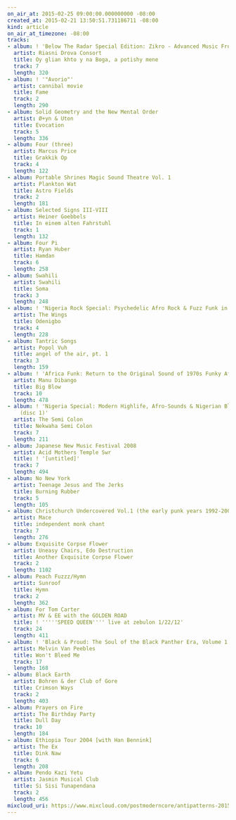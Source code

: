 ```yaml
---
on_air_at: 2015-02-25 09:00:00.000000000 -08:00
created_at: 2015-02-21 13:50:51.731186711 -08:00
kind: article
on_air_at_timezone: -08:00
tracks:
- album: ! 'Below The Radar Special Edition: Zikro - Advanced Music From Ukraine'
  artist: Riasni Drova Consort
  title: Oy glian khto y na Boga, a potishy mene
  track: 7
  length: 320
- album: ! '"Avorio"'
  artist: cannibal movie
  title: Fame
  track: 2
  length: 290
- album: Solid Geometry and the New Mental Order
  artist: Ø+yn & Uton
  title: Evocation
  track: 5
  length: 336
- album: Four (three)
  artist: Marcus Price
  title: Grakkik Op
  track: 4
  length: 122
- album: Portable Shrines Magic Sound Theatre Vol. 1
  artist: Plankton Wat
  title: Astro Fields
  track: 2
  length: 181
- album: Selected Signs III-VIII
  artist: Heiner Goebbels
  title: In einem alten Fahrstuhl
  track: 1
  length: 132
- album: Four Pi
  artist: Ryan Huber
  title: Hamdan
  track: 6
  length: 258
- album: Swahili
  artist: Swahili
  title: Soma
  track: 3
  length: 248
- album: ! 'Nigeria Rock Special: Psychedelic Afro Rock & Fuzz Funk in 1970s Nigeria'
  artist: The Wings
  title: Odenigbo
  track: 4
  length: 228
- album: Tantric Songs
  artist: Popol Vuh
  title: angel of the air, pt. 1
  track: 3
  length: 159
- album: ! 'Africa Funk: Return to the Original Sound of 1970s Funky Africa'
  artist: Manu Dibango
  title: Big Blow
  track: 10
  length: 478
- album: ! 'Nigeria Special: Modern Highlife, Afro-Sounds & Nigerian Blues, 1970-6
    (disc 1)'
  artist: The Semi Colon
  title: Nekwaha Semi Colon
  track: 7
  length: 211
- album: Japanese New Music Festival 2008
  artist: Acid Mothers Temple Swr
  title: ! '[untitled]'
  track: 7
  length: 494
- album: No New York
  artist: Teenage Jesus and The Jerks
  title: Burning Rubber
  track: 5
  length: 105
- album: Christchurch Undercovered Vol.1 (the early punk years 1992-2003)
  artist: Mace
  title: independent monk chant
  track: 7
  length: 276
- album: Exquisite Corpse Flower
  artist: Uneasy Chairs, Edo Destruction
  title: Another Exquisite Corpse Flower
  track: 2
  length: 1102
- album: Peach Fuzzz/Hymn
  artist: Sunroof
  title: Hymn
  track: 2
  length: 362
- album: For Tom Carter
  artist: MV & EE with the GOLDEN ROAD
  title: ! '''''SPEED QUEEN'''' live at zebulon 1/22/12'
  track: 24
  length: 411
- album: ! 'Black & Proud: The Soul of the Black Panther Era, Volume 1'
  artist: Melvin Van Peebles
  title: Won't Bleed Me
  track: 17
  length: 168
- album: Black Earth
  artist: Bohren & der Club of Gore
  title: Crimson Ways
  track: 2
  length: 403
- album: Prayers on Fire
  artist: The Birthday Party
  title: Dull Day
  track: 10
  length: 184
- album: Ethiopia Tour 2004 [with Han Bennink]
  artist: The Ex
  title: Dink Naw
  track: 6
  length: 208
- album: Pendo Kazi Yetu
  artist: Jasmin Musical Club
  title: Si Sisi Tunapendana
  track: 2
  length: 456
mixcloud_uri: https://www.mixcloud.com/postmoderncore/antipatterns-2015-02-25/
---
```

